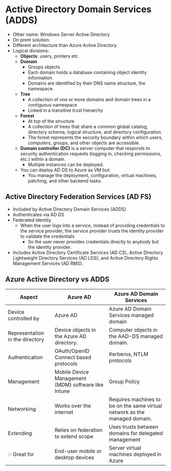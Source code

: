 # Active Directory Domain Services (ADDS)

- Other name: Windows Server Active Directory
- On prem solution.
- Different architecture than Azure Active Directory.
- Logical divisions:
  - **Objects**: users, printers etc.
  - **Domain**
    - Groups objects
    - Each domain holds a database containing object identity information.
    - Domains are identified by their DNS name structure, the namespace.
  - **Tree**
    - A collection of one or more domains and domain trees in a contiguous namespace
    - Linked in a transitive trust hierarchy
  - **Forest**
    - At top of the structure
    - A collection of trees that share a common global catalog, directory schema, logical structure, and directory configuration.
    - The forest represents the security boundary within which users, computers, groups, and other objects are accessible.
  - **Domain controller (DC)** is a server computer that responds to security authentication requests (logging in, checking permissions, etc.) within a domain.
    - Multiple instances can be deployed.
  - You can deploy AD DS to Azure as VM but:
    - You manage the deployment, configuration, virtual machines, patching, and other backend tasks.

## Active Directory Federation Services (AD FS)

- Included by Active Directory Domain Services (ADDS)
- Authenticates via AD DS
- Federated identity
  - When the user logs into a service, instead of providing credentials to the service provider, the service provider trusts the identity provider to validate the credentials
    - So the user never provides credentials directly to anybody but the identity provider.
- Includes Active Directory Certificate Services (AD CS), Active Directory Lightweight Directory Services (AD LDS), and Active Directory Rights Management Services (AD RMS).

## Azure Active Directory vs ADDS

| **Aspect** | **Azure AD** | **Azure AD Domain Services** |
| --- | --- | --- |
| Device controlled by | Azure AD | Azure AD Domain Services managed domain |
| Representation in the directory | Device objects in the Azure AD directory. | Computer objects in the AAD-DS managed domain. |
| Authentication | OAuth/OpenID Connect based protocols | Kerberos, NTLM protocols |
| Management | Mobile Device Management (MDM) software like Intune | Group Policy |
| Networking | Works over the internet | Requires machines to be on the same virtual network as the managed domain. |
| Extending | Relies on federation to extend scope | Uses trusts between domains for delegated management |
| 💡 Great for | End-user mobile or desktop devices | Server virtual machines deployed in Azure |
